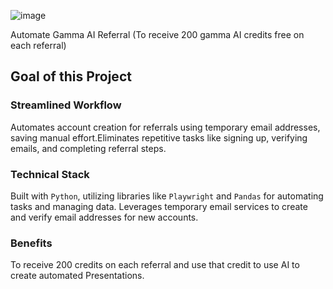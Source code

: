 ![image](https://github.com/aspershupadhyay/Gamma-AI-Free-Credits/assets/106134412/03ef1e51-7ccb-4c02-a311-1345bb87de9d)

Automate Gamma AI Referral (To receive 200 gamma AI credits free on each referral) 
## Goal of this Project

### **Streamlined Workflow**
Automates account creation for referrals using temporary email addresses, saving manual effort.Eliminates repetitive tasks like signing up, verifying emails, and completing referral steps.

### **Technical Stack**
Built with ```Python```, utilizing libraries like ```Playwright``` and ```Pandas``` for automating tasks and managing data. Leverages temporary email services to create and verify email addresses for new accounts.

### **Benefits**
To receive 200 credits on each referral and use that credit to use AI to create automated Presentations.

